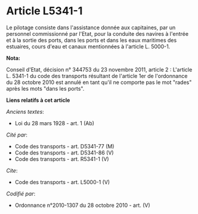 # Article L5341-1

Le pilotage consiste dans l'assistance donnée aux capitaines, par un personnel commissionné par l'Etat, pour la conduite des
navires à l'entrée et à la sortie des ports, dans les ports et dans les eaux maritimes des estuaires, cours d'eau et canaux
mentionnées à l'article L. 5000-1.

**Nota:**

Conseil d'Etat, décision n° 344753 du 23 novembre 2011, article 2 : L'article L. 5341-1 du code des transports résultant de
l'article 1er de l'ordonnance du 28 octobre 2010 est annulé en tant qu'il ne comporte pas le mot "rades" après les mots "dans
les ports".

**Liens relatifs à cet article**

_Anciens textes_:

  - Loi du 28 mars 1928 - art. 1 (Ab)

_Cité par_:

  - Code des transports - art. D5341-77 (M)
  - Code des transports - art. D5341-86 (V)
  - Code des transports - art. R5341-1 (V)

_Cite_:

  - Code des transports - art. L5000-1 (V)

_Codifié par_:

  - Ordonnance n°2010-1307 du 28 octobre 2010 - art. (V)
